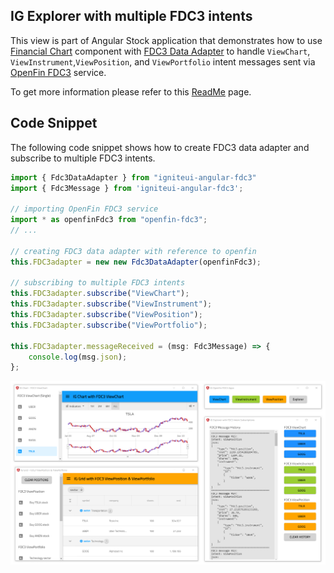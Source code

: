 ## IG Explorer with multiple FDC3 intents

This view is part of Angular Stock application that demonstrates how to use [Financial Chart](https://infragistics.com/angularsite/components/financial-chart.html) component with [FDC3 Data Adapter](https://www.npmjs.com/package/igniteui-angular-fdc3) to handle `ViewChart`, `ViewInstrument`,`ViewPosition`, and `ViewPortfolio` intent messages sent via [OpenFin FDC3](https://developers.openfin.co/docs/fdc3) service.

To get more information please refer to this [ReadMe](../../../README.md) page.

## Code Snippet

The following code snippet shows how to create FDC3 data adapter and subscribe to multiple FDC3 intents.

```ts
import { Fdc3DataAdapter } from "igniteui-angular-fdc3"
import { Fdc3Message } from 'igniteui-angular-fdc3';

// importing OpenFin FDC3 service
import * as openfinFdc3 from "openfin-fdc3";
// ...

// creating FDC3 data adapter with reference to openfin
this.FDC3adapter = new new Fdc3DataAdapter(openfinFdc3);

// subscribing to multiple FDC3 intents
this.FDC3adapter.subscribe("ViewChart");
this.FDC3adapter.subscribe("ViewInstrument");
this.FDC3adapter.subscribe("ViewPosition");
this.FDC3adapter.subscribe("ViewPortfolio");

this.FDC3adapter.messageReceived = (msg: Fdc3Message) => {
    console.log(msg.json);
};
```

 <img src="../../../assets/images/previews/app_view_all.png" width="700" />


